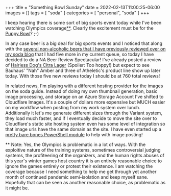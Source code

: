 +++
title = "Something Bowl Sunday"
date = 2022-02-13T11:00:25-06:00
images = []
tags = [ "soda" ]
categories = [ "personal", "soda" ]
+++

I keep hearing there is some sort of big sports event today while I've been watching Olympics coverage[**](#1). Clearly the excitement must be for the [Puppy Bowl](https://www.discovery.com/shows/puppy-bowl)? ;-)

In any case beer is a big deal for big sports events and I noticed that along with the [several non-alcoholic beers that I have previously reviewed over on my soda blog](https://www.soda.guide/tags/near-beer) that I had five more in my current queue, so today I have decided to do a NA Beer Review Spectacular! I've already posted a review of [Hairless Dog's Citra Lager](https://www.soda.guide/review/hairless-dog-citra-lager/) (Spoiler: Too hoppy!) but expect to see Bauhaus' "Nah" Amber and three of Atheletic's product line show up later today. With those five new reviews today I should be at 760 total reviews!

In related news, I'm playing with a different hosting provider for the images on the soda guide. Instead of doing my own thumbnail generation, basic image processing, and storage on an Azure Storage Account I've shifted to Cloudflare Images. It's a couple of dollars more expensive but MUCH easier on my workflow when posting from my work system over lunch. Additionally it let's me generate different sizes through the Variant system, they load much faster, and if I eventually decide to move the site over to Cloudflare's static site hosting system even has some level of integration so that image urls have the same domain as the site. I have even started up a [pretty bare bones PowerShell module](https://github.com/Cavorter/cf.images) to help with image posting!

<a name="1">**</a> Note: Yes, the Olympics is problematic in a lot of ways. With the exploitive nature of the training systems, sometimes controversial judging systems, the profiteering of the organizers, and the human rights abuses of this year's winter games host country it is an entirely reasonable choice to ignore the games entirely or protest their existence. I am watching the coverage because I need something to help me get through yet another month of continued pandemic semi-isolation and keep myself sane. Hopefully that can be seen as another reasonable choice, as problematic as it might be.
